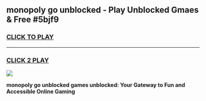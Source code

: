 
## monopoly go unblocked - Play Unblocked Gmaes & Free #5bjf9
<h3>
<a href="https://news.freeplayer.one?title=monopoly_go_unblocked&ref=03M">CLICK TO PLAY</a></h3>
<hr>

<h3>
<a href="https://news.freeplayer.one?title=monopoly_go_unblocked&ref=03M">CLICK 2 PLAY</a>
  
</h3>

<a href="https://news.freeplayer.one?title=monopoly_go_unblocked&ref=03M"><img src="https://clearcache.store/games.png"></a>


**monopoly go unblocked games unblocked: Your Gateway to Fun and Accessible Online Gaming**
